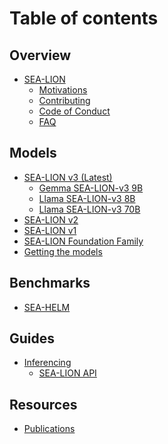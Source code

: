 # Table of contents

## Overview

* [SEA-LION](README.md)
  * [Motivations](overview/why_sealion.md)
  * [Contributing](overview/contributions.md)
  * [Code of Conduct](overview/code_of_conduct.md)
  * [FAQ](overview/faq.md)

## Models

* [SEA-LION v3 (Latest)](models/sealion_v3/sealion_v3.md)
  * [Gemma SEA-LION-v3 9B](models/sealion_v3/sealion_v3_gemma2_9B.md)
  * [Llama SEA-LION-v3 8B](models/sealion_v3/sealion_v3_llama3_1_8B.md)
  * [Llama SEA-LION-v3 70B](models/sealion_v3/sealion_v3_llama3_1_70B.md)
* [SEA-LION v2](models/sealion_v2/sealion_v2.md)
* [SEA-LION v1](models/sealion_v1/sealion_v1.md)
* [SEA-LION Foundation Family](models/sealion_adaptations.md)
* [Getting the models](models/download_models.md)

## Benchmarks

* [SEA-HELM](benchmarks/seahelm.md)

<!-- Uncomment the items below as and when the content becomes available -->
## Guides

* [Inferencing](guides/inferencing/README.md)
  * [SEA-LION API](guides/inferencing/api.md)
  <!-- * [SEA-LION on Local](guides/inferencing/local_hosting.md) -->
  <!-- * [SEA-LION on Cloud](guides/inferencing/cloud_hosting.md) -->
<!-- * [Prompting](guides/prompting/README.md)
* [Fine-tuning](guides/finetuning/README.md)
* [Example Use Cases](guides/use_cases/README.md) -->

## Resources

* [Publications](resources/publications.md)
